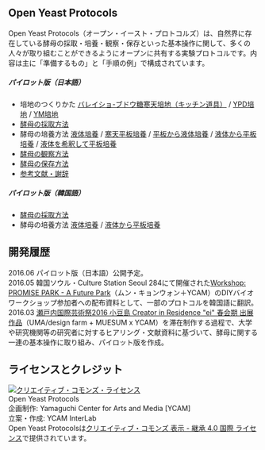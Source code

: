 ## Open Yeast Protocols
Open Yeast Protocols（オープン・イースト・プロトコルズ）は、自然界に存在している酵母の採取・培養・観察・保存といった基本操作に関して、多くの人々が取り組むことができるようにオープンに共有する実験プロトコルです。内容は主に「準備するもの」と「手順の例」で構成されています。  

##### パイロット版（日本語）  
- 培地のつくりかた [バレイショ-ブドウ糖寒天培地（キッチン道具）](https://github.com/YCAMInterlab/OpenYeastProtocols/blob/master/PDAmedium_kitchen.md) / [YPD培地](https://github.com/YCAMInterlab/OpenYeastProtocols/blob/master/YPDmedium.md) / [YM培地](https://github.com/YCAMInterlab/OpenYeastProtocols/blob/master/YMmedium.md)  
- [酵母の採取方法](https://github.com/YCAMInterlab/OpenYeastProtocols/blob/master/hunt.md)  
- 酵母の培養方法 [液体培養](https://github.com/YCAMInterlab/OpenYeastProtocols/blob/master/liquidculture.md) / [寒天平板培養](https://github.com/YCAMInterlab/OpenYeastProtocols/blob/master/plateculture.md) / [平板から液体培養](https://github.com/YCAMInterlab/OpenYeastProtocols/blob/master/plate2liquid.md) / [液体から平板培養](https://github.com/YCAMInterlab/OpenYeastProtocols/blob/master/liquid2plate.md) / [液体を希釈して平板培養](https://github.com/YCAMInterlab/OpenYeastProtocols/blob/master/liquiddilution2plate.md)  
- [酵母の観察方法](https://github.com/YCAMInterlab/OpenYeastProtocols/blob/master/observe.md)
- [酵母の保存方法](https://github.com/YCAMInterlab/OpenYeastProtocols/blob/master/stock.md)
- [参考文献・謝辞](https://github.com/YCAMInterlab/OpenYeastProtocols/blob/master/references.md)

##### パイロット版（韓国語）
- [酵母の採取方法](https://github.com/YCAMInterlab/OpenYeastProtocols/blob/master/hunt_kr.md)  
- 酵母の培養方法 [液体培養](https://github.com/YCAMInterlab/OpenYeastProtocols/blob/master/liquidculture_kr.md) / [液体から平板培養](https://github.com/YCAMInterlab/OpenYeastProtocols/blob/master/liquid2plate_kr.md)


## 開発履歴
2016.06 パイロット版（日本語）公開予定。  
2016.05 韓国ソウル・Culture Station Seoul 284にて開催された[Workshop: PROMISE PARK - A Future Park](https://www.seoul284.org/blog/2016/05/17/모집-문경원과-함께하는-프라미스-파크promise-park-미래/)（ムン・キョンウォン＋YCAM）のDIYバイオワークショップ参加者への配布資料として、一部のプロトコルを韓国語に翻訳。  
2016.03 [瀬戸内国際芸術祭2016 小豆島 Creator in Residence "ei" 春会期 出展作品](http://setouchi-artfest.jp/artworks-artists/artworks/shodoshima/145.html)（UMA/design farm + MUESUM x YCAM）を滞在制作する過程で、大学や研究機関等の研究者に対するヒアリング・文献資料に基づいて、酵母に関する一連の基本操作に取り組み、パイロット版を作成。  

## ライセンスとクレジット
<a href="http://creativecommons.org/licenses/by-sa/4.0/" rel="license"><img style="border-width: 0;" alt="クリエイティブ・コモンズ・ライセンス" src="http://i.creativecommons.org/l/by-sa/4.0/80x15.png" /></a>
<br /> 
Open Yeast Protocols  
企画制作: Yamaguchi Center for Arts and Media [YCAM]<br />
立案・作成: YCAM InterLab<br />
Open Yeast Protocolsは<a href="http://creativecommons.org/licenses/by-sa/4.0/" rel="license">クリエイティブ・コモンズ 表示 - 継承 4.0 国際 ライセンス</a>で提供されています。
